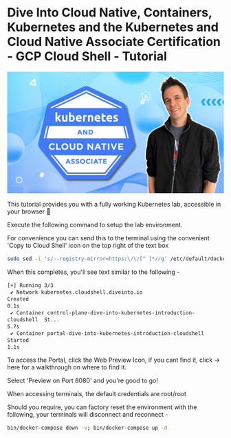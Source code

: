 # Dive Into Cloud Native, Containers, Kubernetes and the Kubernetes and Cloud Native Associate Certification - GCP Cloud Shell - Tutorial

![DiveInto](https://raw.githubusercontent.com/spurin/diveintokcna/main/DiveIntoKCNA_Cover.png)

This tutorial provides you with a fully working Kubernetes lab, accessible in your browser 🚀

Execute the following command to setup the lab environment.

For convenience you can send this to the terminal using the convenient 'Copy to Cloud Shell' icon on the top right of the text box

```bash
sudo sed -i 's/--registry-mirror=https:\/\/[^ ]*//g' /etc/default/docker; sudo /etc/init.d/docker restart; bin/docker-compose down -v; bin/docker-compose pull; bin/docker-compose up -d
```

When this completes, you'll see text similar to the following -

```terminal
[+] Running 3/3
 ✔ Network kubernetes.cloudshell.diveinto.io                             Created                                                                      0.1s 
 ✔ Container control-plane-dive-into-kubernetes-introduction-cloudshell  St...                                                                        5.7s 
 ✔ Container portal-dive-into-kubernetes-introduction-cloudshell         Started                                                                      1.1s 
```

To access the Portal, click the Web Preview Icon, if you cant find it, click -> <walkthrough-web-preview-icon>here</walkthrough-web-preview-icon> for a walkthrough on where to find it.  

Select 'Preview on Port 8080' and you're good to go!  

When accessing terminals, the default credentials are root/root

Should you require, you can factory reset the environment with the following, your terminals will disconnect and reconnect -

```bash
bin/docker-compose down -v; bin/docker-compose up -d
```
